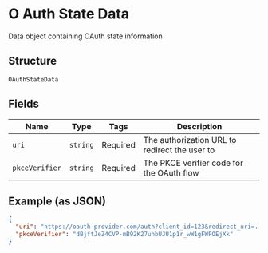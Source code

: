 
# O Auth State Data

Data object containing OAuth state information

## Structure

`OAuthStateData`

## Fields

| Name | Type | Tags | Description |
|  --- | --- | --- | --- |
| `uri` | `string` | Required | The authorization URL to redirect the user to |
| `pkceVerifier` | `string` | Required | The PKCE verifier code for the OAuth flow |

## Example (as JSON)

```json
{
  "uri": "https://oauth-provider.com/auth?client_id=123&redirect_uri=...",
  "pkceVerifier": "dBjftJeZ4CVP-mB92K27uhbUJU1p1r_wW1gFWFOEjXk"
}
```

